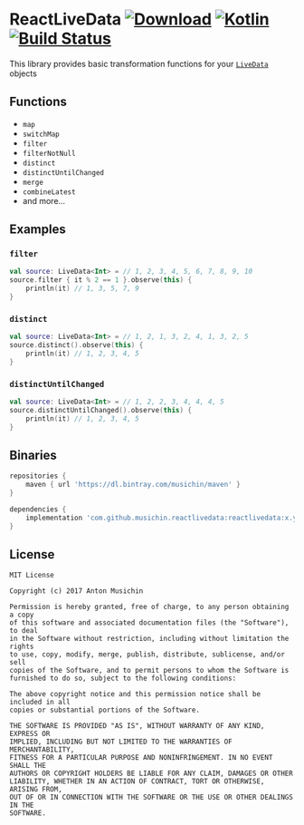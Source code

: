 # ReactLiveData [ ![Download](https://api.bintray.com/packages/musichin/maven/reactlivedata/images/download.svg)](https://bintray.com/musichin/maven/reactlivedata/_latestVersion) [![Kotlin](https://img.shields.io/badge/Kotlin-1.2.10-blue.svg)](http://kotlinlang.org) [![Build Status](https://travis-ci.org/musichin/reactlivedata.svg?branch=master)](https://travis-ci.org/musichin/reactlivedata)
This library provides basic transformation functions for your [`LiveData`](https://developer.android.com/topic/libraries/architecture/livedata.html) objects

## Functions
* `map`
* `switchMap`
* `filter`
* `filterNotNull`
* `distinct`
* `distinctUntilChanged`
* `merge`
* `combineLatest`
* and more...

## Examples

### `filter`
```kotlin
val source: LiveData<Int> = // 1, 2, 3, 4, 5, 6, 7, 8, 9, 10
source.filter { it % 2 == 1 }.observe(this) {
    println(it) // 1, 3, 5, 7, 9
}
```

### `distinct`
```kotlin
val source: LiveData<Int> = // 1, 2, 1, 3, 2, 4, 1, 3, 2, 5
source.distinct().observe(this) {
    println(it) // 1, 2, 3, 4, 5
}
```

### `distinctUntilChanged`
```kotlin
val source: LiveData<Int> = // 1, 2, 2, 3, 4, 4, 4, 5
source.distinctUntilChanged().observe(this) {
    println(it) // 1, 2, 3, 4, 5
}
```

## Binaries
```groovy
repositories {
    maven { url 'https://dl.bintray.com/musichin/maven' }
}

dependencies {
    implementation 'com.github.musichin.reactlivedata:reactlivedata:x.y.z'
}
```

## License

    MIT License

    Copyright (c) 2017 Anton Musichin

    Permission is hereby granted, free of charge, to any person obtaining a copy
    of this software and associated documentation files (the "Software"), to deal
    in the Software without restriction, including without limitation the rights
    to use, copy, modify, merge, publish, distribute, sublicense, and/or sell
    copies of the Software, and to permit persons to whom the Software is
    furnished to do so, subject to the following conditions:

    The above copyright notice and this permission notice shall be included in all
    copies or substantial portions of the Software.

    THE SOFTWARE IS PROVIDED "AS IS", WITHOUT WARRANTY OF ANY KIND, EXPRESS OR
    IMPLIED, INCLUDING BUT NOT LIMITED TO THE WARRANTIES OF MERCHANTABILITY,
    FITNESS FOR A PARTICULAR PURPOSE AND NONINFRINGEMENT. IN NO EVENT SHALL THE
    AUTHORS OR COPYRIGHT HOLDERS BE LIABLE FOR ANY CLAIM, DAMAGES OR OTHER
    LIABILITY, WHETHER IN AN ACTION OF CONTRACT, TORT OR OTHERWISE, ARISING FROM,
    OUT OF OR IN CONNECTION WITH THE SOFTWARE OR THE USE OR OTHER DEALINGS IN THE
    SOFTWARE.
